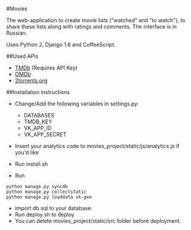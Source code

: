 #Movies

The web-application to create movie lists ("watched" and "to watch"), to share these lists along with ratings and comments. The interface is in Russian.

Uses Python 2, Django 1.6 and CoffeeScript.

##Used APIs
* [TMDb](http://www.themoviedb.org/) (Requires API Key)
* [OMDb](http://www.omdbapi.com/)
* [2torrents.org](http://2torrents.org)
 
##Installation instructions

* Change/Add the following variables in settings.py:
    * DATABASES
    * TMDB_KEY
    * VK_APP_ID
    * VK_APP_SECRET

* Insert your analytics code to movies_project/static/js/analytics.js if you'd like
* Run install.sh
* Run
```
python manage.py syncdb
python manage.py collectstatic
python manage.py loaddata vk-geo
```
* Import db.sql to your database.
* Run deploy.sh to deploy 
* You can delete movies_project/static/src folder before deployment.